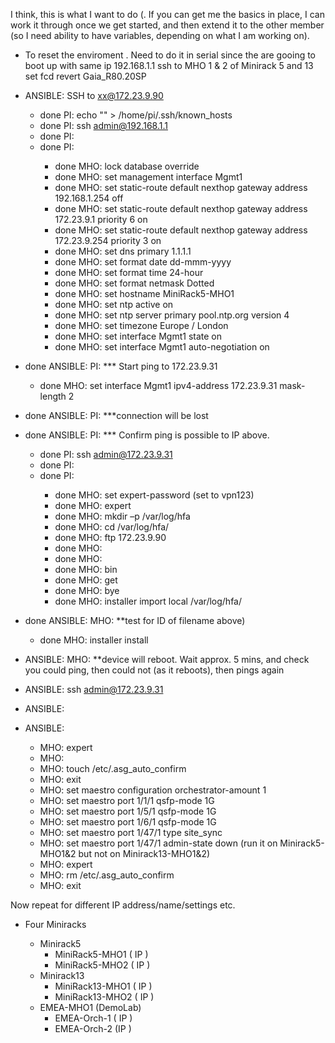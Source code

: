 I think, this is what I want to do (. If you can get me the basics in place, I can work it through once we get started, and then extend it to the other member (so I need ability to have variables, depending on what I am working on).

- To reset the enviroment . Need to do it in serial since the are gooing to boot up with same ip 192.168.1.1
ssh to MHO 1 & 2 of Minirack 5 and 13
set fcd revert Gaia_R80.20SP


- ANSIBLE: SSH to  xx@172.23.9.90 
  - done PI: echo "" > /home/pi/.ssh/known_hosts
  - done PI: ssh admin@192.168.1.1
  - done PI: <user>
  - done PI: <password>
    - done MHO: lock database override
    - done MHO: set management interface Mgmt1
    - done MHO: set static-route default nexthop gateway address 192.168.1.254 off
    - done MHO: set static-route default nexthop gateway address 172.23.9.1 priority 6 on
    - done MHO: set static-route default nexthop gateway address 172.23.9.254 priority 3 on
    - done MHO: set dns primary 1.1.1.1
    - done MHO: set format date dd-mmm-yyyy
    - done MHO: set format time 24-hour
    - done MHO: set format netmask Dotted
    - done MHO: set hostname MiniRack5-MHO1
    - done MHO: set ntp active on
    - done MHO: set ntp server primary pool.ntp.org version 4
    - done MHO: set timezone Europe / London
    - done MHO: set interface Mgmt1 state on
    - done MHO: set interface Mgmt1 auto-negotiation on

- done ANSIBLE: PI: *** Start ping to 172.23.9.31
  - done MHO: set interface Mgmt1 ipv4-address 172.23.9.31 mask-length 2
- done ANSIBLE: PI: ***connection will be lost
- done ANSIBLE: PI: *** Confirm ping is possible to IP above. 
  - done PI: ssh admin@172.23.9.31
  - done PI: <user>
  - done PI: <password>
    - done MHO: set expert-password (set to vpn123)
    - done MHO: expert
    - done MHO: mkdir –p /var/log/hfa 
    - done MHO: cd /var/log/hfa/
    - done MHO: ftp 172.23.9.90 
    - done MHO: <user> 
    - done MHO: <password>
    - done MHO: bin
    - done MHO: get <filename>
    - done MHO: bye
    - done MHO: installer import local /var/log/hfa/<filename>
- done ANSIBLE:  MHO: **test for ID of filename above) 
  - done MHO: installer install <id>
- ANSIBLE:  MHO: **device will reboot. Wait approx. 5 mins, and check you could ping, then could not (as it reboots), then pings again
- ANSIBLE:  ssh admin@172.23.9.31
- ANSIBLE:  <user>
- ANSIBLE:  <password>
  - MHO: expert 
  - MHO: <password>
  - MHO: touch /etc/.asg_auto_confirm
  - MHO: exit
  - MHO: set maestro configuration orchestrator-amount 1
  - MHO: set maestro port 1/1/1 qsfp-mode 1G
  - MHO: set maestro port 1/5/1 qsfp-mode 1G
  - MHO: set maestro port 1/6/1 qsfp-mode 1G
  - MHO: set maestro  port 1/47/1 type site_sync
  - MHO: set maestro  port 1/47/1 admin-state down (run it on Minirack5-MHO1&2 but not on Minirack13-MHO1&2)
  - MHO: expert <password>
  - MHO: rm /etc/.asg_auto_confirm
  - MHO: exit

Now repeat for different IP address/name/settings etc.


- Four Miniracks

  - Minirack5
    - MiniRack5-MHO1 ( IP )
    - MiniRack5-MHO2 ( IP )
  - Minirack13
      - MiniRack13-MHO1 ( IP )
      - MiniRack13-MHO2 ( IP )
  - EMEA-MHO1 (DemoLab)
     - EMEA-Orch-1 ( IP )
     - EMEA-Orch-2 (IP )
